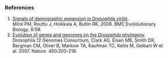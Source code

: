 ### References

1.  [Signals of demographic expansion in *Drosophila
    virilis*](http://europepmc.org/abstract/MED/18298823).\
    Mirol PM, Routtu J, Hoikkala A, Butlin RK. 2008. BMC Evololutionary
    Biology. 8:59.
2.  [Evolution of genes and genomes on the *Drosophila*
    phylogeny](http://europepmc.org/abstract/MED/17994087).\
    Drosophila 12 Genomes Consortium, Clark AG, Eisen MB, Smith DR,
    Bergman CM, Oliver B, Markow TA, Kaufman TC, Kellis M, Gelbart W et
    al. 2007. Nature. 450:203-218.
